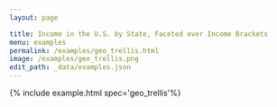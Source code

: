 ```yaml
---
layout: page

title: Income in the U.S. by State, Faceted over Income Brackets
menu: examples
permalink: /examples/geo_trellis.html
image: /examples/geo_trellis.png
edit_path: _data/examples.json
---
```




{% include example.html spec='geo_trellis'%}
